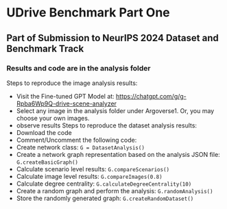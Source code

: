 # UDrive Benchmark Part One #
## Part of Submission to NeurIPS 2024 Dataset and Benchmark Track #
### Results and code are in the analysis folder ###
Steps to reproduce the image analysis results:
- Visit the Fine-tuned GPT Model at: https://chatgpt.com/g/g-Rpba6Wp9Q-drive-scene-analyzer
- Select any image in the analysis folder under Argoverse1. Or, you may choose your own images.
- observe results
Steps to reproduce the dataset analysis results:
- Download the code
- Comment/Uncomment the following code:
- Create network class: ```G = DatasetAnalysis()```
- Create a network graph representation based on the analysis JSON file: ```G.createBasicGraph()```
- Calculate scenario level results: ```G.compareScenarios()```
- Calculate image level results: ```G.compareImages(0.8)```
- Calculate degree centrality: ```G.calculateDegreeCentrality(10)```
- Create a random graph and perform the analysis: ```G.randomAnalysis()```
- Store the randomly generated graph: ```G.createRandomDataset()```
